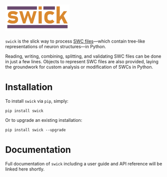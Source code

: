 # ![swick Logo](assets/logo_cropped_small.png)
`swick` is the slick way to process [SWC files](http://www.neuronland.org/NLMorphologyConverter/MorphologyFormats/SWC/Spec.html)—which contain tree-like representations of neuron structures—in Python.

Reading, writing, combining, splitting, and validating SWC files can be done in just a few lines. Objects to represent SWC files are also provided, laying the groundwork for custom analysis or modification of SWCs in Python.

# Installation

To install `swick` via `pip`, simply:

```
pip install swick
```

Or to upgrade an existing installation:

```
pip install swick --upgrade
```

# Documentation

Full documentation of `swick` including a user guide and API reference will be linked here shortly.
